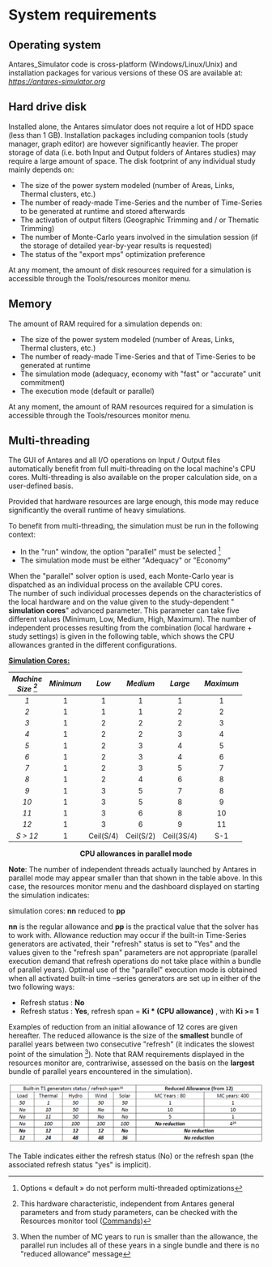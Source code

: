 # System requirements

## Operating system

Antares\_Simulator code is cross-platform (Windows/Linux/Unix) and installation packages for various versions of these OS are available at: [_https://antares-simulator.org_](https://antares-simulator.org/)

## Hard drive disk

Installed alone, the Antares simulator does not require a lot of HDD space (less than 1 GB). Installation packages including companion tools (study manager, graph editor) are however significantly heavier. The proper storage of data (i.e. both Input and Output folders of Antares studies) may require a large amount of space. The disk footprint of any individual study mainly depends on:

- The size of the power system modeled (number of Areas, Links, Thermal clusters, etc.)
- The number of ready-made Time-Series and the number of Time-Series to be generated at runtime and stored afterwards
- The activation of output filters (Geographic Trimming and / or Thematic Trimming)
- The number of Monte-Carlo years involved in the simulation session (if the storage of detailed year-by-year results is requested)
- The status of the "export mps" optimization preference

At any moment, the amount of disk resources required for a simulation is accessible through the Tools/resources monitor menu.

## Memory

The amount of RAM required for a simulation depends on:

- The size of the power system modeled (number of Areas, Links, Thermal clusters, etc.)
- The number of ready-made Time-Series and that of Time-Series to be generated at runtime
- The simulation mode (adequacy, economy with "fast" or "accurate" unit commitment)
- The execution mode (default or parallel)

At any moment, the amount of RAM resources required for a simulation is accessible through the Tools/resources monitor menu.

## Multi-threading

The GUI of Antares and all I/O operations on Input / Output files automatically benefit from full multi-threading on the local machine's CPU cores. Multi-threading is also available on the proper calculation side, on a user-defined basis.

Provided that hardware resources are large enough, this mode may reduce significantly the overall runtime of heavy simulations.

To benefit from multi-threading, the simulation must be run in the following context:

- In the "run" window, the option "parallel" must be selected
  [^21]
- The simulation mode must be either "Adequacy" or "Economy"

When the "parallel" solver option is used, each Monte-Carlo year is dispatched as an individual process on the available CPU cores. <br/>
The number of such individual processes depends on the characteristics of the local hardware and on the value given to the study-dependent " **simulation cores**" advanced parameter. This parameter can take five different values (Minimum, Low, Medium, High, Maximum). The number of independent processes resulting from the combination (local hardware + study settings) is given in the following table, which shows the CPU allowances granted in the different configurations.

**<ins>Simulation Cores:</ins>**

| _Machine_ <br/> _Size [^22]_ | _Minimum_ | _Low_ | _Medium_ | _Large_ | _Maximum_ |
|:---:|:---:|:---:|:---:|:---:|:---:|
| _1_ | 1 | 1 | 1 | 1 | 1 |
| _2_ | 1 | 1 | 1 | 2 | 2 |
| _3_ | 1 | 2 | 2 | 2 | 3 |
| _4_ | 1 | 2 | 2 | 3 | 4 |
| _5_ | 1 | 2 | 3 | 4 | 5 |
| _6_ | 1 | 2 | 3 | 4 | 6 |
| _7_ | 1 | 2 | 3 | 5 | 7 |
| _8_ | 1 | 2 | 4 | 6 | 8 |
| _9_ | 1 | 3 | 5 | 7 | 8 |
| _10_ | 1 | 3 | 5 | 8 | 9 |
| _11_ | 1 | 3 | 6 | 8 | 10 |
| _12_ | 1 | 3 | 6 | 9 | 11 |
| _S &gt; 12_ | 1 | Ceil(S/4) | Ceil(S/2) | Ceil(3S/4) | S-1 |
**<center>CPU allowances in parallel mode</center>**

**Note**: The number of independent threads actually launched by Antares in parallel mode may appear smaller than that shown in the table above. In this case, the resources monitor menu and the dashboard displayed on starting the simulation indicates:

simulation cores: **nn** reduced to **pp**

**nn** is the regular allowance and **pp** is the practical value that the solver has to work with. Allowance reduction may occur if the built-in Time-Series generators are activated, their "refresh" status is set to "Yes" and the values given to the "refresh span" parameters are not appropriate (parallel execution demand that refresh operations do not take place within a bundle of parallel years). Optimal use of the "parallel" execution mode is obtained when all activated built-in time –series generators are set up in either of the two following ways:
- Refresh status : **No**
- Refresh status : **Yes**, refresh span = **Ki \* (CPU allowance)** , with **Ki &gt;= 1**

Examples of reduction from an initial allowance of 12 cores are given hereafter. The reduced allowance is the size of the **smallest** bundle of parallel years between two consecutive "refresh" (it indicates the slowest point of the simulation [^23]). Note that RAM requirements displayed in the resources monitor are, contrariwise, assessed on the basis on the **largest** bundle of parallel years encountered in the simulation).

![Reduced_Allowance](Reduced_Allowance.png)

The Table indicates either the refresh status (No) or the refresh span (the associated refresh status "yes" is implicit).


[^21]: Options « default » do not perform multi-threaded optimizations

[^22]: This hardware characteristic, independent from Antares general parameters and from study parameters, can be checked with the Resources monitor tool ([Commands](03-commands.md))

[^23]: When the number of MC years to run is smaller than the allowance, the parallel run includes all of these years in a single bundle and there is no "reduced allowance" message

[^24]:
    The smallest bundle in this case is the ninth (year number 97 to year number 100).The first 8 bundles involve 12 MC years each.


